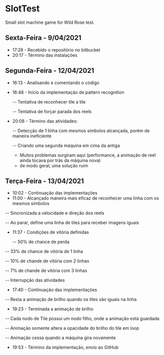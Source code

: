 # SlotTest
Small slot machine game for Wild Rose test.

## Sexta-Feira - 9/04/2021
- 17:28 - Recebido o repositório no bitbucket
- 20:17 - Término das instalações

## Segunda-Feira - 12/04/2021
- 16:13 - Analisando e comentando o código
- 16:48 - Início da implementação de pattern recognition
  
  -- Tentativa de reconhecer tile a tile
  
  -- Tentativa de forçar parada dos reels
- 20:08 - Término das atividades:
  
  -- Detecção de 1 linha com mesmos símbolos alcançada, porém de maneira ineficiente
  
  -- Criando uma segunda máquina em cima da antiga
    - Muitos problemas surgiram aqui (performance, a animação de reel ainda tocava por trás da máquina nova)
    - de modo geral, uma solução ruim

## Terça-Feira - 13/04/2021
- 10:02 - Continuação das implementações
- 11:00 - Alcançado maneira mais eficaz de reconhecer uma linha com os mesmos símbolos
 
 -- Sincronizada a velocidade e direção dos reels
 
 -- Ao parar, define uma linha de tiles para receber imagens iguais
- 11:37 - Condições de vitória definidas
  
  -- 50% de chance de perda
 
 -- 33% de chance de vitória de 1 linha
  
  -- 10% de chande de vitória com 2 linhas
  
  -- 7% de chande de vitória com 3 linhas
 
 -- Interrupção das atividades
- 17:40 - Continuação das implementações
 
 -- Resta a animação de brilho quando os tiles são iguais na linha
- 19:23 - Terminada a animação de brilho
 
 -- Cada nodo de Tile possui um nodo filho, onde a animação está guardada
 
 -- Animação somente altera a opacidade do brilho do tile em loop
 
 -- Animação cessa quando a máquina gira novamente
- 19:53 - Término da implementação, envio ao GitHub
